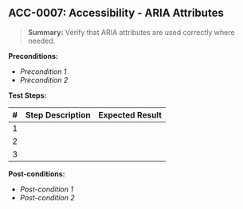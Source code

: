 ## **ACC-0007:** Accessibility - ARIA Attributes  

> **Summary:** Verify that ARIA attributes are used correctly where needed.  <br>

**Preconditions:** 

- _Precondition 1_ 
- _Precondition 2_ 

**Test Steps:** 

| \# | Step Description | Expected Result   | 
|----|------------------|-------------------| 
| 1  |                  |                   | 
| 2  |                  |                   | 
| 3  |                  |                   |  

**Post-conditions:**  

- _Post-condition 1_ 
- _Post-condition 2_ 
